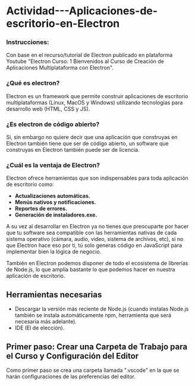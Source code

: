 # Actividad---Aplicaciones-de-escritorio-en-Electron
### Instrucciones:
Con base en el recurso/tutorial de Electron publicado en plataforma Youtube "Electron Curso: 1 Bienvenidos al Curso de Creación de Aplicaciones Multiplataforma con Electron".

### ¿Qué es electron?
Electron es un framework que permite construir aplicaciones de escritorio multiplataformas (Linux, MacOS y Windows) utilizando tecnologías para desarrollo web (HTML, CSS y JS).

### ¿Es electron de código abierto?
Sí, sin embargo no quiere decir que una aplicación que construyas en Electron también tiene que ser de código abierto, un software que construyas en Electron también puede ser de licencia.

### ¿Cuál es la ventaja de Electron? 
Electron ofrece herramientas que son indispensables para toda aplicación de escritorio como:
- **Actualizaciones automáticas.**
- **Menús nativos y notificaciones.**
- **Reportes de errores.**
- **Generación de instaladores.exe.**

A su vez al desarrollar en Electron ya no tienes que preocuparte por hacer que tu software sea compatible con las herramientas nativas de cada sistema operativo (cámara, audio, video, sistema de archivos, etc), si no que Electron hace eso por ti, tú solo generas código en JavaScript para implementar bien la lógica de negocio.

También en Electron podemos disponer de todo el ecosistema de librerías de Node.js, lo que amplía bastante lo que podemos hacer en nuestra aplicación de escritorio.


## Herramientas necesarias
- Descargar la versión más reciente de Node.js (cuando instalas Node.js también se instala automáticamente npm, herramienta que será necesaria más adelante).
- IDE (El de elección).

## Primer paso: Crear una Carpeta de Trabajo para el Curso y Configuración del Editor
Como primer paso se crea una carpeta llamada ".vscode" en la que se harán configuraciones de las preferencias del editor.
